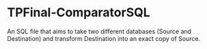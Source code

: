 # TPFinal-ComparatorSQL
An SQL file that aims to take two different databases (Source and Destination) and transform Destination into an exact copy of Source.
